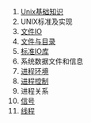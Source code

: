 1. [Unix基础知识](chapter1.md)
1. UNIX标准及实现
1. [文件IO](chapter3.md)
1. [文件与目录](chapter4.md)
1. [标准IO库](chapter5.md)
1. 系统数据文件和信息
1. [进程环境](chapter7.md)
1. [进程控制](chapter8.md)
1. 进程关系
1. [信号](chapter10.md)
1. [线程](chapter11.md)
